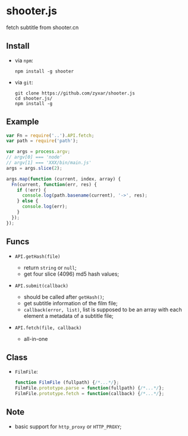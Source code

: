 shooter.js
==========

fetch subtitle from shooter.cn

## Install

- via `npm`:

  ```
  npm install -g shooter
  ```
  
- via `git`:

  ```
  git clone https://github.com/zyxar/shooter.js
  cd shooter.js/
  npm install -g
  ```


## Example 

```js
var Fn = require('..').API.fetch;
var path = require('path');

var args = process.argv;
// argv[0] === 'node'
// argv[1] === 'XXX/bin/main.js'
args = args.slice(2);

args.map(function (current, index, array) {
  Fn(current, function(err, res) {
    if (!err) {
      console.log(path.basename(current), '->', res);
    } else {
      console.log(err);
    }
  });
});
```

## Funcs

- `API.getHash(file)`

  - return `string` or `null`;
  - get four slice (4096) md5 hash values;

- `API.submit(callback)`

  - should be called after `getHash()`;
  - get subtitle information of the film file;
  - `callback(error, list)`, list is supposed to be an array with each element a metadata of a subtitle file;

- `API.fetch(file, callback)`

  - all-in-one

## Class

- `FilmFile`:

  ```js
  function FilmFile (fullpath) {/*...*/};
  FilmFile.prototype.parse = function(fullpath) {/*...*/};
  FilmFile.prototype.fetch = function(callback) {/*...*/};
  ```

## Note

- basic support for `http_proxy` or `HTTP_PROXY`;
